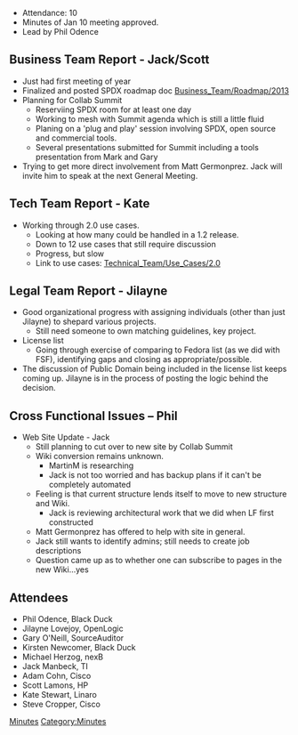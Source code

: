   - Attendance: 10
  - Minutes of Jan 10 meeting approved.
  - Lead by Phil Odence

## Business Team Report - Jack/Scott

  - Just had first meeting of year
  - Finalized and posted SPDX roadmap doc
    [Business\_Team/Roadmap/2013](Business_Team/Roadmap/2013 "wikilink")
  - Planning for Collab Summit
      - Reserviing SPDX room for at least one day
      - Working to mesh with Summit agenda which is still a little fluid
      - Planing on a 'plug and play' session involving SPDX, open source
        and commercial tools.
      - Several presentations submitted for Summit including a tools
        presentation from Mark and Gary
  - Trying to get more direct involvement from Matt Germonprez. Jack
    will invite him to speak at the next General Meeting.

## Tech Team Report - Kate

  - Working through 2.0 use cases.
      - Looking at how many could be handled in a 1.2 release.
      - Down to 12 use cases that still require discussion
      - Progress, but slow
      - Link to use cases:
        [Technical\_Team/Use\_Cases/2.0](Technical_Team/Use_Cases/2.0 "wikilink")

## Legal Team Report - Jilayne

  - Good organizational progress with assigning individuals (other than
    just Jilayne) to shepard various projects.
      - Still need someone to own matching guidelines, key project.
  - License list
      - Going through exercise of comparing to Fedora list (as we did
        with FSF), identifying gaps and closing as appropriate/possible.
  - The discussion of Public Domain being included in the license list
    keeps coming up. Jilayne is in the process of posting the logic
    behind the decision.

## Cross Functional Issues – Phil

  - Web Site Update - Jack
      - Still planning to cut over to new site by Collab Summit
      - Wiki conversion remains unknown.
          - MartinM is researching
          - Jack is not too worried and has backup plans if it can't be
            completely automated
      - Feeling is that current structure lends itself to move to new
        structure and Wiki.
          - Jack is reviewing architectural work that we did when LF
            first constructed
      - Matt Germonprez has offered to help with site in general.
      - Jack still wants to identify admins; still needs to create job
        descriptions
      - Question came up as to whether one can subscribe to pages in the
        new Wiki...yes

## Attendees

  - Phil Odence, Black Duck
  - Jilayne Lovejoy, OpenLogic
  - Gary O'Neill, SourceAuditor
  - Kirsten Newcomer, Black Duck
  - Michael Herzog, nexB
  - Jack Manbeck, TI
  - Adam Cohn, Cisco
  - Scott Lamons, HP
  - Kate Stewart, Linaro
  - Steve Cropper, Cisco

[Minutes](Category:General "wikilink")
[Category:Minutes](Category:Minutes "wikilink")
